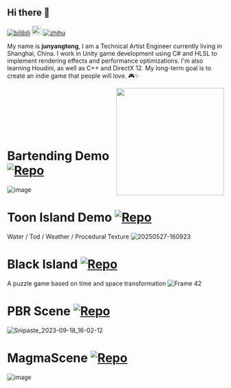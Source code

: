 ## Hi there 👋

<!--
**junyangtong/junyangtong** is a ✨ _special_ ✨ repository because its `README.md` (this file) appears on your GitHub profile.

Here are some ideas to get you started:

- 🔭 I’m currently working on ...
- 🌱 I’m currently learning ...
- 👯 I’m looking to collaborate on ...
- 🤔 I’m looking for help with ...
- 💬 Ask me about ...
- 📫 How to reach me: ...
- 😄 Pronouns: ...
- ⚡ Fun fact: ...
-->

[![bilibili](https://img.shields.io/badge/-bilibili-F08080)](https://space.bilibili.com/515359679?spm_id_from=333.1007.0.0)
[<img src="https://img.shields.io/github/followers/junyangtong?label=follow&style=social" height="22" title="Follow me" />](https://github.com/junyangtong)
[![zhihu](https://img.shields.io/badge/-%E7%9F%A5%E4%B9%8E-1E90FF)](https://www.zhihu.com/people/shi-ba-ceng-lou-shang-de-hu-die/posts)


My name is **junyangtong**, I am a Technical Artist Engineer currently living in Shanghai, China. I work in Unity game development using C# and HLSL to implement rendering effects and performance optimizations. I'm also learning Houdini, as well as C++ and DirectX 12. My long-term goal is to create an indie game that people will love. 🎮✨

<img align= "right" width= "250" src= "https://pa1.narvii.com/6580/8098c6e9207376889eeb0532d9f5a0723c4d73f5_hq.gif"/>

<br><br>
<br><br>
<br><br>

# Bartending Demo [![Repo](https://img.shields.io/badge/View-Repo-blue)](https://github.com/junyangtong/JY_ToonProject)
![image](https://github.com/user-attachments/assets/e31e09ef-ec5a-4059-bc19-58de8607cb45)

# Toon Island Demo [![Repo](https://img.shields.io/badge/View-Repo-blue)](https://github.com/junyangtong/Toon_Island)
Water / Tod / Weather / Procedural Texture
![20250527-160923](https://github.com/user-attachments/assets/5bf8feb6-0181-4158-98fc-e734fe79ef7c)


# Black Island [![Repo](https://img.shields.io/badge/View-Repo-blue)](https://github.com/junyangtong/Puzzle-Game-Black-Island/tree/main)
A puzzle game based on time and space transformation
![Frame 42](https://github.com/user-attachments/assets/8c43c527-ef47-4591-b643-7aaf256b762b)


# PBR Scene [![Repo](https://img.shields.io/badge/View-Repo-blue)](https://github.com/junyangtong/A_simple_scene_PBR)
![Snipaste_2023-09-18_16-02-12](https://github.com/junyangtong/A_simple_scene_PBR/assets/135015047/6a48dc05-c28e-453f-b173-55d73b3dbcf5)


# MagmaScene [![Repo](https://img.shields.io/badge/View-Repo-blue)](https://github.com/junyangtong/MagmaScene/tree/main)
![image](https://github.com/user-attachments/assets/a0a6fd51-a6c2-417a-949c-72ea02cd5447)

